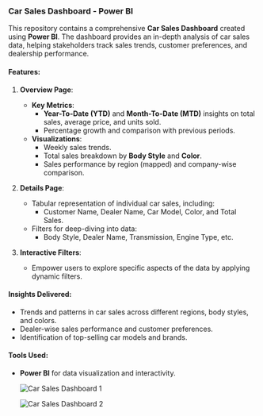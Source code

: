 ### Car Sales Dashboard - Power BI  

This repository contains a comprehensive **Car Sales Dashboard** created using **Power BI**. The dashboard provides an in-depth analysis of car sales data, helping stakeholders track sales trends, customer preferences, and dealership performance.  

#### Features:  
1. **Overview Page**:  
   - **Key Metrics**:  
     - **Year-To-Date (YTD)** and **Month-To-Date (MTD)** insights on total sales, average price, and units sold.  
     - Percentage growth and comparison with previous periods.  
   - **Visualizations**:  
     - Weekly sales trends.  
     - Total sales breakdown by **Body Style** and **Color**.  
     - Sales performance by region (mapped) and company-wise comparison.  

2. **Details Page**:  
   - Tabular representation of individual car sales, including:  
     - Customer Name, Dealer Name, Car Model, Color, and Total Sales.  
   - Filters for deep-diving into data:  
     - Body Style, Dealer Name, Transmission, Engine Type, etc.  

3. **Interactive Filters**:  
   - Empower users to explore specific aspects of the data by applying dynamic filters.  

#### Insights Delivered:  
- Trends and patterns in car sales across different regions, body styles, and colors.  
- Dealer-wise sales performance and customer preferences.  
- Identification of top-selling car models and brands.  

#### Tools Used:  
- **Power BI** for data visualization and interactivity.

  ![Car Sales Dashboard 1](https://github.com/user-attachments/assets/c62a7a76-e61b-41b0-afa6-622ae8911461)

  ![Car Sales Dashboard 2](https://github.com/user-attachments/assets/3ee262c5-b7dc-42e9-ba47-0845f340ae4b)


